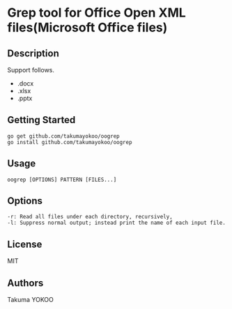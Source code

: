 # Grep tool for Office Open XML files(Microsoft Office files)

## Description

Support follows.
* .docx
* .xlsx
* .pptx

## Getting Started

    go get github.com/takumayokoo/oogrep
    go install github.com/takumayokoo/oogrep

## Usage

	oogrep [OPTIONS] PATTERN [FILES...]

## Options

	-r:	Read all files under each directory, recursively,
	-l: Suppress normal output; instead print the name of each input file.

## License

MIT

## Authors

Takuma YOKOO

